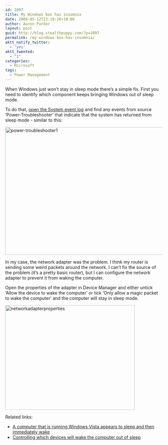 ```yaml
---
id: 1097
title: My Windows box has insomnia
date: 2009-05-12T23:19:26+10:00
author: Aaron Parker
layout: post
guid: http://blog.stealthpuppy.com/?p=1097
permalink: /my-windows-box-has-insomnia/
aktt_notify_twitter:
  - 'yes'
aktt_tweeted:
  - "1"
categories:
  - Microsoft
tags:
  - Power Management
---
```

When Windows just won&#8217;t stay in sleep mode there&#8217;s a simple fix. First you need to identify which component keeps bringing Windows out of sleep mode.

To do that, [open the System event log](http://support.microsoft.com/kb/308427) and find any events from source &#8216;Power-Troubleshooter&#8217; that indicate that the system has returned from sleep mode - similar to this:

<img class="alignnone size-full wp-image-1098" title="power-troubleshooter1" src="http://stealthpuppy.com/wp-content/uploads/2009/05/power-troubleshooter1.png" alt="power-troubleshooter1" width="590" height="409" srcset="https://stealthpuppy.com/wp-content/uploads/2009/05/power-troubleshooter1.png 590w, https://stealthpuppy.com/wp-content/uploads/2009/05/power-troubleshooter1-150x103.png 150w, https://stealthpuppy.com/wp-content/uploads/2009/05/power-troubleshooter1-300x207.png 300w" sizes="(max-width: 590px) 100vw, 590px" /> 

In my case, the network adapter was the problem. I think my router is sending some weird packets around the network. I can&#8217;t fix the source of the problem (it&#8217;s a pretty basic router), but I can configure the network adapter to prevent it from waking the computer.

Open the properties of the adapter in Device Manager and either untick &#8216;Allow the device to wake the computer&#8217; or tick &#8216;Only allow a magic packet to wake the computer&#8217; and the computer will stay in sleep mode.

<img class="alignnone size-full wp-image-1099" title="networkadapterproperties" src="http://stealthpuppy.com/wp-content/uploads/2009/05/networkadapterproperties.png" alt="networkadapterproperties" width="414" height="335" srcset="https://stealthpuppy.com/wp-content/uploads/2009/05/networkadapterproperties.png 414w, https://stealthpuppy.com/wp-content/uploads/2009/05/networkadapterproperties-150x121.png 150w, https://stealthpuppy.com/wp-content/uploads/2009/05/networkadapterproperties-300x242.png 300w" sizes="(max-width: 414px) 100vw, 414px" /> 

Related links:

  * [A computer that is running Windows Vista appears to sleep and then immediately wake](http://support.microsoft.com/kb/927821)
  * [Controlling which devices will wake the computer out of sleep](http://blogs.msdn.com/oldnewthing/archive/2008/02/13/7658352.aspx)
